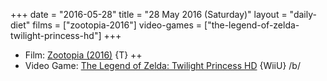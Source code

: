 +++
date = "2016-05-28"
title = "28 May 2016 (Saturday)"
layout = "daily-diet"
films = ["zootopia-2016"]
video-games = ["the-legend-of-zelda-twilight-princess-hd"]
+++


* Film: [Zootopia (2016)](/films/zootopia-2016) {T} ++
* Video Game: [The Legend of Zelda: Twilight Princess HD](/video-games/the-legend-of-zelda-twilight-princess-hd) {WiiU} /b/